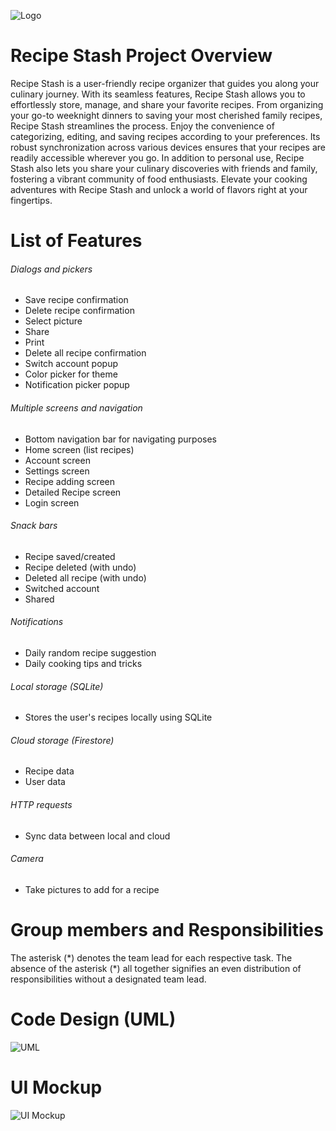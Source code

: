 ![Logo](../Images/Icon.png)

# Recipe Stash Project Overview

Recipe Stash is a user-friendly recipe organizer that guides you along your culinary journey. With its seamless features, Recipe Stash allows you to effortlessly store, manage, and share your favorite recipes. From organizing your go-to weeknight dinners to saving your most cherished family recipes, Recipe Stash streamlines the process. Enjoy the convenience of categorizing, editing, and saving recipes according to your preferences. Its robust synchronization across various devices ensures that your recipes are readily accessible wherever you go. In addition to personal use, Recipe Stash also lets you share your culinary discoveries with friends and family, fostering a vibrant community of food enthusiasts. Elevate your cooking adventures with Recipe Stash and unlock a world of flavors right at your fingertips.

# List of Features

###### Dialogs and pickers

- Save recipe confirmation
- Delete recipe confirmation
- Select picture
- Share
- Print
- Delete all recipe confirmation
- Switch account popup
- Color picker for theme
- Notification picker popup

###### Multiple screens and navigation

- Bottom navigation bar for navigating purposes
- Home screen (list recipes)
- Account screen
- Settings screen
- Recipe adding screen
- Detailed Recipe screen
- Login screen

###### Snack bars

- Recipe saved/created
- Recipe deleted (with undo)
- Deleted all recipe (with undo)
- Switched account
- Shared

###### Notifications

- Daily random recipe suggestion
- Daily cooking tips and tricks

###### Local storage (SQLite)

- Stores the user's recipes locally using SQLite

###### Cloud storage (Firestore)

- Recipe data
- User data

###### HTTP requests

- Sync data between local and cloud

###### Camera

- Take pictures to add for a recipe

# Group members and Responsibilities



The asterisk (\*) denotes the team lead for each respective task. The absence of the asterisk (\*) all together signifies an even distribution of responsibilities without a designated team lead.

# Code Design (UML)

![UML](Design_UML.jpg)

# UI Mockup

![UI Mockup](UI_Mockup.png)
